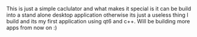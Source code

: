 This is just a simple caclulator and what makes it special is it can be build into a stand alone desktop application otherwise its just a useless thing I build and its my first application using qt6 and c++. Will be building more apps from now on :)  
